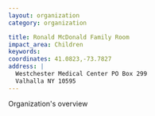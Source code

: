 ```yaml
---
layout: organization
category: organization

title: Ronald McDonald Family Room
impact_area: Children
keywords: 
coordinates: 41.0823,-73.7827
address: |
  Westchester Medical Center PO Box 299
  Valhalla NY 10595
---
```

Organization's overview
